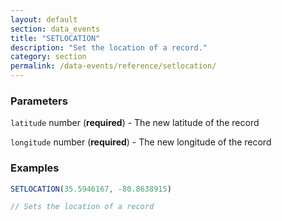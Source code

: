 ```yaml
---
layout: default
section: data_events
title: "SETLOCATION"
description: "Set the location of a record."
category: section
permalink: /data-events/reference/setlocation/
---
```


### Parameters

`latitude` number (__required__) - The new latitude of the record

`longitude` number (__required__) - The new longitude of the record

### Examples

```js
SETLOCATION(35.5946167, -80.8638915)

// Sets the location of a record
```